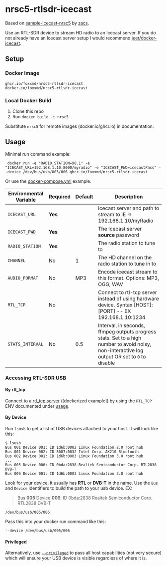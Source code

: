 # nrsc5-rtlsdr-icecast

Based on [sample-icecast-nrsc5](https://github.com/zacs/sample-icecast-nrsc5) by [zacs](https://github.com/zacs).

Use an RTL-SDR device to stream HD radio to an Icecast server. If you do not already have an Icecast server setup I would recommend [jeer/docker-icecast](https://github.com/jee-r/docker-icecast).

## Setup

### Docker Image

```
ghcr.io/foxxmd/nrsc5-rtlsdr-icecast
docker.io/foxxmd/nrsc5-rtlsdr-icecast
```

### Local Docker Build

1. Clone this repo
2. Run `docker build -t nrsc5 .`

Substitute `nrsc5` for remote images (docker.io/ghcr.io) in documentation.

## Usage

Minimal run command example:
```
 docker run -e "RADIO_STATION=90.1" -e "ICECAST_URL=192.168.1.10:8000/myradio" -e "ICECAST_PWD=icecastPass" --device /dev/bus/usb/005/006 ghcr.io/foxxmd/nrsc5-rtlsdr-icecast
```
Or use the [docker-compose.yml](/docker-compose.yml) example.

| Environmental Variable | Required | Default |                                                                  Description                                                                  |
|------------------------|----------|---------|-----------------------------------------------------------------------------------------------------------------------------------------------|
| `ICECAST_URL`          | **Yes**  |         | Icecast server and path to stream to IE => 192.168.1.10/myRadio                                                                               |
| `ICECAST_PWD`          | **Yes**  |         | The Icecast server **source** password                                                                                                        |
| `RADIO_STATION`        | **Yes**  |         | The radio station to tune to                                                                                                                  |
| `CHANNEL`              | No       | 1       | The HD channel on the radio station to tune in to                                                                                             |
| `AUDIO_FORMAT`         | No       | MP3     | Encode icecast stream to this format. Options: MP3, OGG, WAV                                                                                  |
| `RTL_TCP`              | No       |         | Connect to rtl-tcp server instead of using hardware device. Syntax [HOST]:[PORT] -- EX 192.168.1.10:1234                                      |
| `STATS_INTERVAL`       | No       | 0.5     | Interval, in seconds, ffmpeg outputs progress stats. Set to a high number to avoid noisy, non-interactive log output OR set to `0` to disable |

### Accessing RTL-SDR USB

#### By rtl_tcp

Connect to a [rtl_tcp server](https://manpages.ubuntu.com/manpages/lunar/en/man1/rtl_tcp.1.html) ([dockerized example]) by using the `RTL_TCP` ENV documented under [usage](#usage).

#### By Device

Run `lsusb` to get a list of USB devices attached to your host. It will look like this:

```
$ lsusb
Bus 001 Device 001: ID 1d6b:0002 Linux Foundation 2.0 root hub
Bus 001 Device 002: ID 8087:0032 Intel Corp. AX210 Bluetooth
Bus 002 Device 001: ID 1d6b:0003 Linux Foundation 3.0 root hub
...
Bus 005 Device 006: ID 0bda:2838 Realtek Semiconductor Corp. RTL2838 DVB-T
Bus 006 Device 001: ID 1d6b:0003 Linux Foundation 3.0 root hub
```

Look for your device, it usually has **RTL** or **DVB-T** in the name. Use the `Bus` and `Device` identifiers to build the path to your usb device. EX:

> Bus **005** Device **006**: ID 0bda:2838 Realtek Semiconductor Corp. RTL2838 DVB-T

```
/dev/bus/usb/005/006
```

Pass this into your docker run command like this:

```
--device /dev/bus/usb/005/006
```

#### Privileged

Alternatively, use [`--privileged`](https://docs.docker.com/engine/reference/commandline/run/) to pass all host capabilities (not very secure) which will ensure your USB device is visible regardless of where it is.